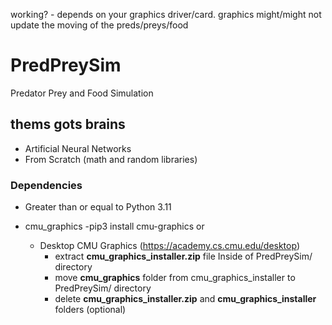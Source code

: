 working? - depends on your graphics driver/card. graphics might/might not update the moving of the preds/preys/food 

# PredPreySim
Predator Prey and Food Simulation

## thems gots brains 
 - Artificial Neural Networks
 - From Scratch (math and random libraries)

### Dependencies
- Greater than or equal to Python 3.11 
  
- cmu_graphics
   -pip3 install cmu-graphics
or
  - Desktop CMU Graphics (https://academy.cs.cmu.edu/desktop)
    - extract **cmu_graphics_installer.zip** file Inside of PredPreySim/ directory
     - move **cmu_graphics** folder from cmu_graphics_installer to PredPreySim/ directory
      - delete **cmu_graphics_installer.zip** and **cmu_graphics_installer** folders (optional)
